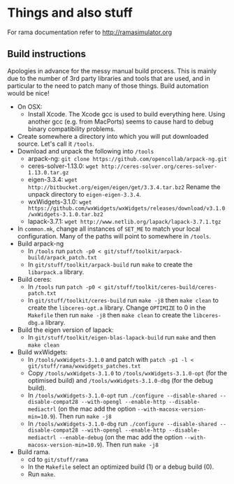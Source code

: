 # Things and also stuff

For rama documentation refer to http://ramasimulator.org

## Build instructions

Apologies in advance for the messy manual build process. This is mainly due to
the number of 3rd party libraries and tools that are used, and in particular
to the need to patch many of those things. Build automation would be nice!

* On OSX:
  - Install Xcode. The Xcode gcc is used to build everything here.
    Using another gcc (e.g. from MacPorts) seems to cause hard to debug binary
    compatibility problems.
* Create somewhere a directory into which you will put downloaded source.
  Let's call it `/tools`.
* Download and unpack the following into `/tools`
  - arpack-ng: `git clone https://github.com/opencollab/arpack-ng.git`
  - ceres-solver-1.13.0: `wget http://ceres-solver.org/ceres-solver-1.13.0.tar.gz`
  - eigen-3.3.4: `wget http://bitbucket.org/eigen/eigen/get/3.3.4.tar.bz2`
    Rename the unpack directory to `eigen-eigen-3.3.4`.
  - wxWidgets-3.1.0: `wget https://github.com/wxWidgets/wxWidgets/releases/download/v3.1.0/wxWidgets-3.1.0.tar.bz2`
  - lapack-3.7.1: `wget http://www.netlib.org/lapack/lapack-3.7.1.tgz`
* In `common.mk`, change all instances of `SET_ME` to match your local
  configuration. Many of the paths will point to somewhere in `/tools`.
* Build arpack-ng
  - In `/tools` run `patch -p0 < git/stuff/toolkit/arpack-build/arpack_patch.txt`
  - In `git/stuff/toolkit/arpack-build` run `make` to create the `libarpack.a` library.
* Build ceres:
  - In `/tools` run `patch -p0 < git/stuff/toolkit/ceres-build/ceres-patch.txt`
  - In `git/stuff/toolkit/ceres-build` run `make -j8` then `make clean` to create the
    `libceres-opt.a` library.
    Change `OPTIMIZE` to 0 in the `Makefile` then run `make -j8` then `make clean`
    to create the `libceres-dbg.a` library.
* Build the eigen version of lapack:
  - In `git/stuff/toolkit/eigen-blas-lapack-build` run `make` and then `make clean`
* Build wxWidgets:
  - In `/tools/wxWidgets-3.1.0` and patch with `patch -p1 -l < git/stuff/rama/wxwidgets_patches.txt`
  - Copy `/tools/wxWidgets-3.1.0` to `/tools/wxWidgets-3.1.0-opt` (for the optimised build)
    and `/tools/wxWidgets-3.1.0-dbg` (for the debug build).
  - In `/tools/wxWidgets-3.1.0-opt` run
    `./configure --disable-shared --disable-compat28 --with-opengl --enable-http --disable-mediactrl` (on the mac add the option `--with-macosx-version-min=10.9`).
    Then run `make -j8`
  - In `/tools/wxWidgets-3.1.0-dbg` run
    `./configure --disable-shared --disable-compat28 --with-opengl --enable-http --disable-mediactrl --enable-debug` (on the mac add the option `--with-macosx-version-min=10.9`).
    Then run `make -j8`
* Build rama.
  - cd to `git/stuff/rama`
  - In the `Makefile` select an optimized build (1) or a debug build (0).
  - Run `make`.
